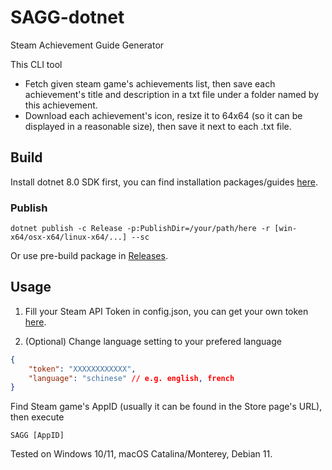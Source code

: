 # SAGG-dotnet
Steam Achievement Guide Generator

This CLI tool

- Fetch given steam game's achievements list, then save each achievement's title and description in a txt file under a folder named by this achievement.
- Download each achievement's icon, resize it to 64x64 (so it can be displayed in a reasonable size), then save it next to each .txt file.


## Build

Install dotnet 8.0 SDK first, you can find installation packages/guides [here](https://dotnet.microsoft.com/download).

### Publish

```
dotnet publish -c Release -p:PublishDir=/your/path/here -r [win-x64/osx-x64/linux-x64/...] --sc
```

Or use pre-build package in [Releases](https://github.com/azhuge233/SAGG-dotnet/releases).

## Usage

1. Fill your Steam API Token in config.json, you can get your own token [here](https://steamcommunity.com/dev/apikey).

2. (Optional) Change language setting to your prefered language

```json
{
    "token": "XXXXXXXXXXXX",
    "language": "schinese" // e.g. english, french
}
```

Find Steam game's AppID (usually it can be found in the Store page's URL), then execute

```
SAGG [AppID]
```

Tested on Windows 10/11, macOS Catalina/Monterey, Debian 11.
